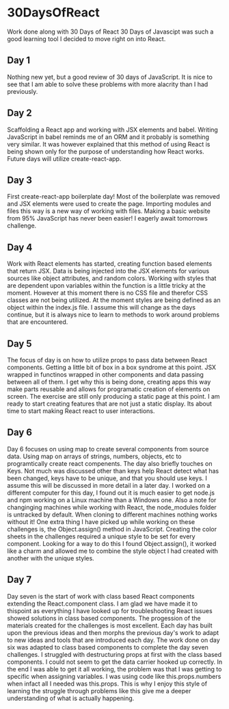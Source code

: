 # 30DaysOfReact
Work done along with 30 Days of React
30 Days of Javascipt was such a good learning tool I decided to move right on into React.

## Day 1
Nothing new yet, but a good review of 30 days of JavaScript. It is nice to see that I am able to solve these problems with more alacrity than I had previously.

## Day 2 
Scaffolding a React app and working with JSX elements and babel. Writing JavaScript in babel reminds me of an ORM and it probably is something very similar. It was however explained that this method of using React is being shown only for the purpose of understanding how React works. Future days will utilize create-react-app.

## Day 3
First create-react-app boilerplate day! Most of the boilerplate was removed and JSX elements were used to create the page. Importing modules and files this way is a new way of working with files. Making a basic website from 95% JavaScript has never been easier! I eagerly await tomorrows challenge.

## Day 4
Work with React elements has started, creating function based elements that return JSX. Data is being injected into the JSX elements for various sources like object attributes, and random colors. Working with styles that are dependent upon variables within the function is a little tricky at the moment. However at this moment there is no CSS file and therefor CSS classes are not being utilized. At the moment styles are being defined as an object within the index.js file. I assume this will change as the days continue, but it is always nice to learn to methods to work around problems that are encountered.

## Day 5
The focus of day is on how to utilize props to pass data between React components. Getting a little bit of box in a box syndrome at this point. JSX wrapped in functinos wrapped in other components and data passing between all of them. I get why this is being done, creating apps this way make parts reusable and allows for programatic creation of elements on screen. The exercise are still only producing a static page at this point. I am ready to start creating features that are not just a static display. Its about time to start making React react to user interactions.

## Day 6
Day 6 focuses on using map to create several components from source data. Using map on arrays of strings, numbers, objects, etc to programtically create react compenents. The day also briefly touches on Keys. Not much was discussed other than keys help React detect what has been changed, keys have to be unique, and that you should use keys. I assume this will be discussed in more detail in a later day. I worked on a different computer for this day, I found out it is much easier to get node.js and npm working on a Linux machine than a Windows one. Also a note for changinging machines while working with React, the node_modules folder is untracked by default. When cloning to different machines nothing works without it! One extra thing I have picked up while working on these challenges is, the Object.assign() method in JavaScript. Creating the color sheets in the challenges required a unique style to be set for every component. Looking for a way to do this I found Object.assign(), it worked like a charm and allowed me to combine the style object I had created with another with the unique styles.

## Day 7
Day seven is the start of work with class based React components extending the React.component class. I am glad we have made it to thispoint as everything I have looked up for troubleshooting React issues showed solutions in class based components. The progession of the materials created for the challenges is most excellent. Each day has built upon the previous ideas and then morphs the previous day's work to adapt to new ideas and tools that are introduced each day. The work done on day six was adapted to class based components to complete the day seven challenges. I struggled with destructuring props at first with the class based components. I could not seem to get the data carrier hooked up correctly. In the end I was able to get it all working, the problem was that I was getting to specific when assigning variables. I was using code like this.props.numbers when infact all I needed was this.props.  This is why I enjoy this style of learning the struggle through problems like this give me a deeper understanding of what is actually happening. 